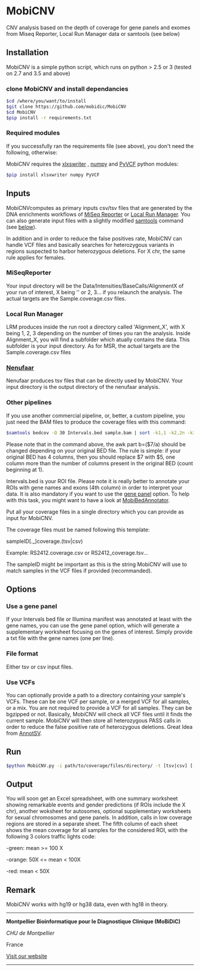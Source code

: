 # MobiCNV
CNV analysis based on the depth of coverage for gene panels and exomes from Miseq Reporter, Local Run Manager data or samtools (see below)

## Installation
MobiCNV is a simple python script, which runs on python > 2.5 or 3 (tested on 2.7 and 3.5 and above)

### clone MobiCNV and install dependancies

```bash
$cd /where/you/want/to/install
$git clone https://github.com/mobidic/MobiCNV
$cd MobiCNV
$pip install -r requirements.txt
```

### Required modules

If you successfully ran the requirements file (see above), you don't need the following, otherwise:

MobiCNV requires the [xlxswriter](http://xlsxwriter.readthedocs.io/) , [numpy](https://pypi.org/project/numpy/) and [PyVCF](http://pyvcf.rtfd.org/) python modules:

```bash
$pip install xlsxwriter numpy PyVCF
```

## Inputs

MobiCNVcomputes as primary inputs csv/tsv files that are generated by the DNA enrichments workflows of [MiSeq Reporter](https://support.illumina.com/sequencing/sequencing_software/miseq_reporter.html) or [Local Run Manager](https://support.illumina.com/sequencing/sequencing_software/local-run-manager.html). You can also generate input files with a slightly modified [samtools](http://www.htslib.org/doc/samtools.html) command (see [below](#Other-pipelines)).

In addition and in order to reduce the false positives rate, MobiCNV can handle VCF files and basically searches for heterozygous variants in regions suspected to harbor heterozygous deletions. For X chr, the same rule applies for females.

### MiSeqReporter

Your input directory will be the Data/Intensities/BaseCalls/AlignmentX of your run of interest, X being '' or 2, 3... if you relaunch the analysis. The actual targets are the Sample.coverage.csv files.

### Local Run Manager

LRM produces inside the run root a directory called 'Alignment_X', with X being 1, 2, 3 depending on the number of times you ran the analysis. Inside Alignment_X, you will find a subfolder which atually contains the data. This subfolder is your input directory. As for MSR, the actual targets are the Sample.coverage.csv files

### [Nenufaar](https://github.com/beboche/nenufaar)

Nenufaar produces tsv files that can be directly used by MobiCNV. Your input directory is the output directory of the nenufaar analysis.

### Other pipelines

If you use another commercial pipeline, or, better, a custom pipeline, you just need the BAM files to produce the coverage files with this command:

```bash
$samtools bedcov -Q 30 Intervals.bed sample.bam | sort -k1,1 -k2,2n -k3,3n | awk 'BEGIN {OFS="\t"}{a=($3-$2+1);b=($7/a);print $1,$2,$3,$4,b,"+","+"}' > sample_coverage.tsv
```

Please note that in the command above, the awk part b=($7/a) should be changed depending on your original BED file. The rule is simple: if your original BED has 4 columns, then you should replace $7 with $5, one column more than the number of columns present in the original BED (count beginning at 1).


Intervals.bed is your ROI file. Please note it is really better to annotate your ROIs with gene names and exons (4th column) in order to interpret your data. It is also mandatory if you want to use the [gene panel](#use-a-gene-panel) option. To help with this task, you might want to have a look at [MobiBedAnnotator](https://github.com/mobidic/MobiBedAnnotator).

Put all your coverage files in a single directory which you can provide as input for MobiCNV.

The coverage files must be named following this template:

sampleID[._]coverage.(tsv|csv)

Example: RS2412.coverage.csv or RS2412_coverage.tsv...

The sampleID might be important as this is the string MobiCNV will use to match samples in the VCF files if provided (recommanded).

## Options

### Use a gene panel

If your Intervals bed file or Illumina manifest was annotated at least with the gene names, you can use the gene panel option, which will generate a supplementary worksheet focusing on the genes of interest. Simply provide a txt file with the gene names (one per line).

### File format

Either tsv or csv input files.

### Use VCFs

You can optionally provide a path to a directory containing your sample's VCFs. These can be one VCF per sample, or a merged VCF for all samples, or a mix. You are not required to provide a VCF for all samples. They can be bgzipped or not. Basically, MobiCNV will check all VCF files until it finds the current sample. MobiCNV will then store all heterozygous PASS calls in order to reduce the false positive rate of heterozygous deletions. Great Idea from [AnnotSV](http://lbgi.fr/AnnotSV/).

## Run

```bash
$python MobiCNV.py -i path/to/coverage/files/directory/ -t [tsv|csv] [-p path/to/gene/panel/file.txt -o output_file.xlsx -v path/to/vcfs/directory/]
```

## Output

You will soon get an Excel spreadsheet, with one summary worksheet showing remarkable events and gender predictions (if ROIs include the X chr), another woksheet for autosomes, optional supplementary worksheets for sexual chromosomes and gene panels. In addition, calls in low coverage regions are stored in a separate sheet.
The fifth column of each sheet shows the mean coverage for all samples for the considered ROI, with the following 3 colors traffic lights code:

-green: mean >= 100 X

-orange: 50X <= mean < 100X

-red: mean < 50X

## Remark

MobiCNV works with hg19 or hg38 data, even with hg18 in theory.

<!---
### [Work in progress] CNV annotation

#### 1. Create master file annotation

##### OMIM
According to use OMIM license, download the gene2map.txt at https://www.omim.org/downloads/.

```
grep -v "#" genemap2.txt | cut -f9,13 > omim.tsv
vim omim.tsv ## add header with vim #Gene_name Phenotypes
```
##### ExAc CNV population frequency and prediction scores

First download the database from ExAc.

```
wget ftp://ftp.broadinstitute.org/pub/ExAC_release/release0.3.1/cnv/exac-final-cnv.gene.scores071316
```
Prepare for bedtools.

```
sed 's/ /\t/g' exac-final-cnv.gene.scores071316 > exac-final-cnv.gene.scores071316.txt ## replace empty spaces with tabs
cut -f5- exac-final-cnv.gene.scores071316.txt > exac.genescore.txt
vim exac.genescore.txt #change header name from gene_symbols to #Gene_name
```

#### 2. Merge all annotation into master annotation file 

There is 4 files to merge :
- genename_hg19_final.txt - genomic coordinate of genes in hg19 format with cytoband
- gene_fullxref.txt - this file is from example folder from ANNOVAR. You can download ANNOVAR at http://www.openbioinformatics.org/annovar/annovar_download_form.php.
- omim.tsv
- exac.genescore.txt

You need first to install pandas if needed.

```bash
pip install pandas
```
Use the merge function from pandas module to merge genename_hg19_final.txt, gene_fullxref.txt with OMIM and ExAc annotations. 

```python
import pandas

fullxref = pandas.read_table('gene_fullxref.txt')
omim = pandas.read_table('omim.tsv')

merge = pandas.merge(fullxref,omim, on="#Gene_name", how="left", left_index=True)
exac = pandas.read_table('exac.genescore.txt')

mergeExac = pandas.merge(merge,exac, on="#Gene_name", how="left", left_index=True)
genenames = pandas.read_table('genename_hg19_final.txt') #from ucsc ou biomart:"chr start end genename en hg19 intersecté avec hg19_cytoband.txt d'annovar"

mergeFinal = pandas.merge(genenames,mergeExac, on="#Gene_name", how="left", left_index=True)
mergeFinal.to_csv('genes_annot_hg19.txt',sep='\t')
```
#### 3. Adaptation for bedtools intersect

```
cut -f2- genes_annot_hg19.txt > gene_annot_hg19.bed # remove first column added by pandas.merge
sed '1d' gene_annot_hg19.bed > gene_annot_hg19_noheader.bed # remove header
awk 'BEGIN { FS = OFS = "\t" } { for(i=1; i<=NF; i++) if($i ~ /^ *$/) $i = "." }; 1' gene_annot_hg19_noheader.bed > gene_annot_hg19_noheader_noNA.bed # Replace empty fields with . 

#selection useful columns:
#Chr    Start   End     #Gene_name      cytoBand        Phenotypes      Disease_description     Function_description    Tissue_specificity(Uniprot)     del     dup     flag    pLi     pRec    pNull   P(HI)   P(rec)  RVIS_percentile
awk 'BEGIN { FS = OFS = "\t" }{print $1,$2,$3,$4,$5,$21,$11,$10,$12,$31,$32,$40,$6,$7,$8,$15,$16,$18}' gene_annot_hg19_noheader_noNA.bed > gene_annot_hg19_final.bed
```

#### Dependencies

bedtools, pandas
-->

--------------------------------------------------------------------------------

**Montpellier Bioinformatique pour le Diagnostique Clinique (MoBiDiC)**

*CHU de Montpellier*

France

[Visit our website](https://neuro-2.iurc.montp.inserm.fr/mobidic/)

--------------------------------------------------------------------------------


